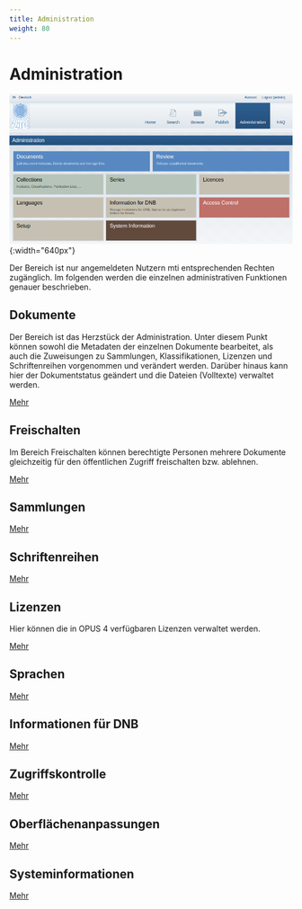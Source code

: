 ```yaml
---
title: Administration
weight: 80
---
```


# Administration

![Menü](../img/admin/menu.png){:width="640px"}

Der Bereich ist nur angemeldeten Nutzern mti entsprechenden Rechten zugänglich. Im folgenden werden die einzelnen
administrativen Funktionen genauer beschrieben.

## Dokumente

Der Bereich ist das Herzstück der Administration. Unter diesem Punkt können sowohl die Metadaten
der einzelnen Dokumente bearbeitet, als auch die Zuweisungen zu Sammlungen, Klassifikationen,
Lizenzen und Schriftenreihen vorgenommen und verändert werden. Darüber hinaus kann hier der
Dokumentstatus geändert und die Dateien (Volltexte) verwaltet werden.

[Mehr](documents.html)

## Freischalten

Im Bereich Freischalten können berechtigte Personen mehrere Dokumente gleichzeitig für den öffentlichen Zugriff
freischalten bzw. ablehnen.

[Mehr](review.html)

## Sammlungen

[Mehr](collections.html)

## Schriftenreihen

[Mehr](series.html)

## Lizenzen

Hier können die in OPUS 4 verfügbaren Lizenzen verwaltet werden.

[Mehr](licences.html)

## Sprachen

[Mehr](languages.html)

## Informationen für DNB

[Mehr](institutes.html)

## Zugriffskontrolle

[Mehr](security.html)

## Oberflächenanpassungen

[Mehr](userinterface.html)

## Systeminformationen

[Mehr](info.html)
